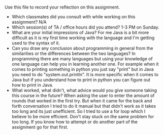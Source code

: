 Use this file to record your reflection on this assignment.

- Which classmates did you consult with while working on this assignment?
N/A
- Which session(s) of TA / office hours did you attend?
1-3 PM on Sunday. 
- What are your initial impressions of Java?
For me Java is a bit more difficult as it is my first time working with the language and I'm getting used to the syntax of it. 
- Can you draw any conclusion about programming in general from the similarities or the differences between the two languages? 
In programming there are many languages but using your knowledge of one language can help you in learning another one. For example when it comes to printing something in python you just say "print" but in Java you need to do "system.out.println". It is more specific when it comes to Java but if you understand how to print in python you can figure out how to print in Java.
- What worked, what didn't, what advice would you give someone taking this course in the future?
When asking the user to enter the amount of rounds that worked in the first try. But when it came for the back and forth conversation I tried to do it manual but that didn't work as it takes too long and its just unefficient. So I tried to use a for loop which I believe to be more efficient. Don't stay stuck on the same problem for too long. If you know how to attempt or do another part of the assignment go for that first. 
